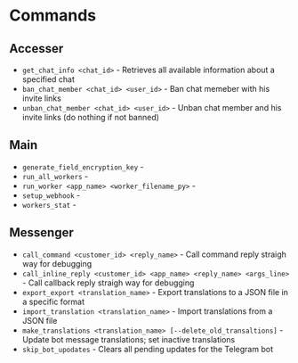 # Commands

## Accesser
- `get_chat_info <chat_id>` - Retrieves all available information about a specified chat
- `ban_chat_member <chat_id> <user_id>` - Ban chat memeber with his invite links
- `unban_chat_member <chat_id> <user_id>` - Unban chat member and his invite links (do nothing if not banned)

## Main
- `generate_field_encryption_key` - 
- `run_all_workers` -
- `run_worker <app_name> <worker_filename_py>` - 
- `setup_webhook` - 
- `workers_stat` -

## Messenger
- `call_command <customer_id> <reply_name>` - Call command reply straigh way for debugging
- `call_inline_reply <customer_id> <app_name> <reply_name> <args_line>` - Call callback reply straigh way for debugging
- `export_export <translation_name>` - Export translations to a JSON file in a specific format
- `import_translation <translation_name>` - Import translations from a JSON file
- `make_translations <translation_name> [--delete_old_transaltions]` - Update bot message translations; set inactive translations
- `skip_bot_upodates` - Clears all pending updates for the Telegram bot
